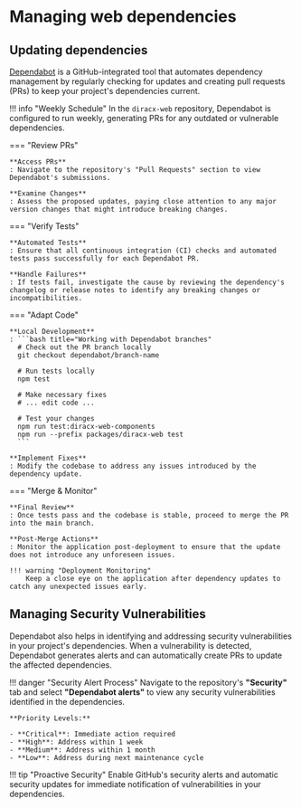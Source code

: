 # Managing web dependencies

## Updating dependencies

[Dependabot](https://docs.github.com/en/code-security/dependabot/working-with-dependabot/managing-pull-requests-for-dependency-updates) is a GitHub-integrated tool that automates dependency management by regularly checking for updates and creating pull requests (PRs) to keep your project's dependencies current. 

!!! info "Weekly Schedule"
    In the `diracx-web` repository, Dependabot is configured to run weekly, generating PRs for any outdated or vulnerable dependencies.

=== "Review PRs"

    **Access PRs**
    : Navigate to the repository's "Pull Requests" section to view Dependabot's submissions.

    **Examine Changes** 
    : Assess the proposed updates, paying close attention to any major version changes that might introduce breaking changes.

=== "Verify Tests"

    **Automated Tests**
    : Ensure that all continuous integration (CI) checks and automated tests pass successfully for each Dependabot PR.

    **Handle Failures**
    : If tests fail, investigate the cause by reviewing the dependency's changelog or release notes to identify any breaking changes or incompatibilities.

=== "Adapt Code"

    **Local Development**
    : ```bash title="Working with Dependabot branches"
      # Check out the PR branch locally
      git checkout dependabot/branch-name
      
      # Run tests locally
      npm test
      
      # Make necessary fixes
      # ... edit code ...
      
      # Test your changes
      npm run test:diracx-web-components
      npm run --prefix packages/diracx-web test
      ```

    **Implement Fixes**
    : Modify the codebase to address any issues introduced by the dependency update.

=== "Merge & Monitor"

    **Final Review**
    : Once tests pass and the codebase is stable, proceed to merge the PR into the main branch.

    **Post-Merge Actions**
    : Monitor the application post-deployment to ensure that the update does not introduce any unforeseen issues.

    !!! warning "Deployment Monitoring"
        Keep a close eye on the application after dependency updates to catch any unexpected issues early.

## Managing Security Vulnerabilities

Dependabot also helps in identifying and addressing security vulnerabilities in your project's dependencies. When a vulnerability is detected, Dependabot generates alerts and can automatically create PRs to update the affected dependencies.

!!! danger "Security Alert Process"
    Navigate to the repository's **"Security"** tab and select **"Dependabot alerts"** to view any security vulnerabilities identified in the dependencies.

    **Priority Levels:**
    
    - **Critical**: Immediate action required
    - **High**: Address within 1 week  
    - **Medium**: Address within 1 month
    - **Low**: Address during next maintenance cycle

!!! tip "Proactive Security"
    Enable GitHub's security alerts and automatic security updates for immediate notification of vulnerabilities in your dependencies.
